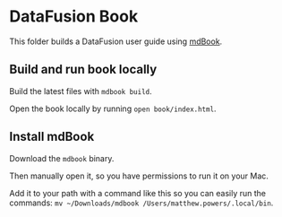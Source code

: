 # DataFusion Book

This folder builds a DataFusion user guide using [mdBook](https://github.com/rust-lang/mdBook).

## Build and run book locally

Build the latest files with `mdbook build`.

Open the book locally by running `open book/index.html`.

## Install mdBook

Download the `mdbook` binary.

Then manually open it, so you have permissions to run it on your Mac.

Add it to your path with a command like this so you can easily run the commands: `mv ~/Downloads/mdbook /Users/matthew.powers/.local/bin`.
